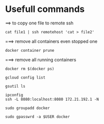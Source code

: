 # Usefull commands 

==> to copy one file to remote ssh 
```
cat file1 | ssh remotehost 'cat > file2'
```

===> remove all containers even stopped one 
```
docker container prune
```

===> remove all running containers
```
docker rm $(docker ps) 
```


```
gcloud config list
```



```
gsutil ls
```

```
ipconfig
ssh -L 8080:localhost:8080 172.21.192.1 -N

```

```
sudo groupadd docker
```

```
sudo gpasswrd -a $USER docker
```